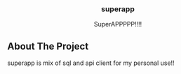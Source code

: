<div align="center">
  <h3 align="center">superapp</h3>

  <p align="center">
    SuperAPPPPP!!!!
  </p>
</div>

## About The Project

superapp is mix of sql and api client for my personal use!!
